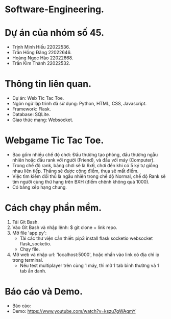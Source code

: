 # Software-Engineering.

# Dự án của nhóm số 45.
* Trịnh Minh Hiếu 22022536.
* Trần Hồng Đăng 22022646.
* Hoàng Ngọc Hào 22022668.
* Trần Kim Thành 22022532.

# Thông tin liên quan.
* Dự án: Web Tic Tac Toe.
* Ngôn ngữ lập trình đã sử dụng: Python, HTML, CSS, Javascript.
* Framework: Flask.
* Database: SQLite.
* Giao thức mạng: Websocket.

# Webgame Tic Tac Toe.
- Bao gồm nhiều chế độ chơi: Đấu thường tạo phòng, đấu thường ngẫu nhiên hoặc đấu rank với người (Friend), và đấu với máy (Computer).
- Trong chế độ rank, bảng chơi sẽ là 6x6, chơi đến khi có 5 ký tự giống nhau liên tiếp. Thắng sẽ được cộng điểm, thua sẽ mất điểm.
- Việc tìm kiếm đối thủ là ngẫu nhiên trong chế độ Normal, chế độ Rank sẽ tìm người cùng thứ hạng trên BXH (điểm chênh không quá 1000).
- Có bảng xếp hạng chung.

# Cách chạy phần mềm.
1. Tải Git Bash.
2. Vào Git Bash và nhập lệnh:  $ git clone + link repo.
3. Mở file 'app.py':
   - Tải các thư viện cần thiết:  pip3 install flask socketio websocket flask_socketio.
   - Chạy file.
5. Mở web và nhập url: 'localhost:5000', hoặc nhấn vào link có địa chỉ ip trong terminal.
   - Nếu test multiplayer trên cùng 1 máy, thì mở 1 tab bình thường và 1 tab ẩn danh.

# Báo cáo và Demo.
* Báo cáo:
* Demo: https://www.youtube.com/watch?v=kszu7gWAqmY
